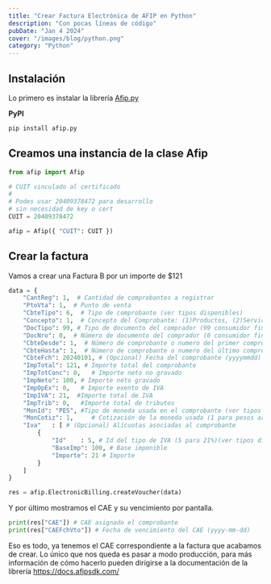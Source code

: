```yaml
---
title: "Crear Factura Electrónica de AFIP en Python"
description: "Con pocas líneas de código"
pubDate: "Jan 4 2024"
cover: "/images/blog/python.png"
category: "Python"
---
```


## Instalación

Lo primero es instalar la librería [Afip.py](https://github.com/AfipSDK/afip.py)

**PyPI**

```bash
pip install afip.py
```

## Creamos una instancia de la clase Afip

```python
from afip import Afip

# CUIT vinculado al certificado
#
# Podes usar 20409378472 para desarrollo
# sin necesidad de key o cert
CUIT = 20409378472

afip = Afip({ "CUIT": CUIT })
```

## Crear la factura

Vamos a crear una Factura B por un importe de $121

```python
data = {
	"CantReg": 1,  # Cantidad de comprobantes a registrar
	"PtoVta": 1,  # Punto de venta
	"CbteTipo": 6,  # Tipo de comprobante (ver tipos disponibles) 
	"Concepto": 1,  # Concepto del Comprobante: (1)Productos, (2)Servicios, (3)Productos y Servicios
	"DocTipo": 99, # Tipo de documento del comprador (99 consumidor final, ver tipos disponibles)
	"DocNro": 0,  # Número de documento del comprador (0 consumidor final)
	"CbteDesde": 1,  # Número de comprobante o numero del primer comprobante en caso de ser mas de uno
	"CbteHasta": 1,  # Número de comprobante o numero del último comprobante en caso de ser mas de uno
	"CbteFch": 20240101, # (Opcional) Fecha del comprobante (yyyymmdd) o fecha actual si es nulo
	"ImpTotal": 121, # Importe total del comprobante
	"ImpTotConc": 0,   # Importe neto no gravado
	"ImpNeto": 100, # Importe neto gravado
	"ImpOpEx": 0,   # Importe exento de IVA
	"ImpIVA": 21,  #Importe total de IVA
	"ImpTrib": 0,   #Importe total de tributos
	"MonId": "PES", #Tipo de moneda usada en el comprobante (ver tipos disponibles)("PES" para pesos argentinos) 
	"MonCotiz": 1,     # Cotización de la moneda usada (1 para pesos argentinos)  
	"Iva"	: [ # (Opcional) Alícuotas asociadas al comprobante
		{
			"Id"	: 5, # Id del tipo de IVA (5 para 21%)(ver tipos disponibles) 
			"BaseImp": 100, # Base imponible
			"Importe": 21 # Importe 
		}
	]
}

res = afip.ElectronicBilling.createVoucher(data)
```


Y por último mostramos el CAE y su vencimiento por pantalla.

```python
print(res["CAE"]) # CAE asignado el comprobante
print(res["CAEFchVto"]) # Fecha de vencimiento del CAE (yyyy-mm-dd)
```

Eso es todo, ya tenemos el CAE correspondiente a la factura que acabamos de crear. Lo único que nos queda es pasar a modo producción, para más información de cómo hacerlo pueden dirigirse a la documentación de la librería https://docs.afipsdk.com/